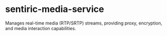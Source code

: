 # sentiric-media-service
Manages real-time media (RTP/SRTP) streams, providing proxy, encryption, and media interaction capabilities.
